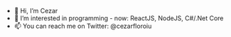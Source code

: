 - 👋  Hi, I’m Cezar
- 👀  I’m interested in programming - now: ReactJS, NodeJS, C#/.Net Core
- 📫  You can reach me on Twitter: @cezarfloroiu

<!---
cezarfloroiu/cezarfloroiu is a ✨ special ✨ repository because its `README.md` (this file) appears on your GitHub profile.
You can click the Preview link to take a look at your changes.
--->
